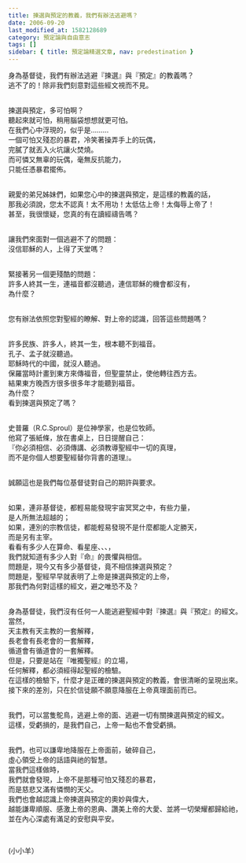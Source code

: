 ```yaml
---
title: 揀選與預定的教義，我們有辦法逃避嗎？
date: 2006-09-20
last_modified_at: 1582128689
category: 預定論與自由意志
tags: []
sidebar: { title: 預定論精選文章, nav: predestination }
---
```


<p>身為基督徒，我們有辦法逃避『揀選』與『預定』的教義嗎？<br/>
逃不了的！除非我們刻意對這些經文視而不見。</p>
<p><br/>
揀選與預定，多可怕啊？<br/>
聽起來就可怕，稍用腦袋想想就更可怕。<br/>
在我們心中浮現的，似乎是………<br/>
一個可怕又殘忍的暴君，冷笑著操弄手上的玩偶，<br/>
完膩了就丟入火坑讓火焚燒。<br/>
而可憐又無辜的玩偶，毫無反抗能力，<br/>
只能任憑暴君擺佈。</p>
<p><br/>
親愛的弟兄姊妹們，如果您心中的揀選與預定，是這樣的教義的話，<br/>
那我必須說，您太不認真！太不用功！太低估上帝！太侮辱上帝了！<br/>
甚至，我很懷疑，您真的有在讀經禱告嗎？</p>
<p><br/>
讓我們來面對一個逃避不了的問題：<br/>
沒信耶穌的人，上得了天堂嗎？</p>
<p><br/>
緊接著另一個更殘酷的問題：<br/>
許多人終其一生，連福音都沒聽過，連信耶穌的機會都沒有，<br/>
為什麼？</p>
<p><br/>
您有辦法依照您對聖經的瞭解、對上帝的認識，回答這些問題嗎？</p>
<p><br/>
許多民族、許多人，終其一生，根本聽不到福音。<br/>
孔子、孟子就沒聽過。<br/>
耶穌時代的中國，就沒人聽過。<br/>
保羅當時計畫到東方來傳福音，但聖靈禁止，使他轉往西方去。<br/>
結果東方晚西方很多很多年才能聽到福音。<br/>
為什麼？<br/>
看到揀選與預定了嗎？</p>
<p><br/>
史普羅（R.C.Sproul）是位神學家，也是位牧師。<br/>
他寫了張紙條，放在書桌上，日日提醒自己：<br/>
『你必須相信、必須傳講、必須教導聖經中一切的真理，<br/>
而不是你個人想要聖經替你背書的道理』。</p>
<p><br/>
誠願這也是我們每位基督徒對自己的期許與要求。</p>
<p><br/>
如果，連非基督徒，都輕易能發現宇宙冥冥之中，有些力量，<br/>
是人所無法超越的；<br/>
如果，連別的宗教信徒，都能輕易發現不是什麼都能人定勝天，<br/>
而是另有主宰。<br/>
看看有多少人在算命、看星座、、、，<br/>
我們就知道有多少人對『命』的畏懼與相信。<br/>
問題是，現今又有多少基督徒，竟不相信揀選與預定？<br/>
問題是，聖經早早就表明了上帝是揀選與預定的上帝，<br/>
那我們為何對這樣的經文，避之唯恐不及？</p>
<p><br/>
身為基督徒，我們沒有任何一人能逃避聖經中對『揀選』與『預定』的經文。<br/>
當然，<br/>
天主教有天主教的一套解釋，<br/>
長老會有長老會的一套解釋，<br/>
循道會有循道會的一套解釋。<br/>
但是，只要是站在『唯獨聖經』的立場，<br/>
任何解釋，都必須經得起聖經的檢驗。<br/>
在這樣的檢驗下，什麼才是正確的揀選與預定的教義，會很清晰的呈現出來。<br/>
接下來的差別，只在於信徒願不願意降服在上帝真理面前而已。</p>
<p><br/>
我們，可以當隻鴕鳥，逃避上帝的面、逃避一切有關揀選與預定的經文。<br/>
這樣，受虧損的，是我們自己，上帝一點也不會受虧損。</p>
<p><br/>
我們，也可以謙卑地降服在上帝面前，破碎自己，<br/>
虛心領受上帝的話語與祂的智慧。<br/>
當我們這樣做時，<br/>
我們就會發現，上帝不是那種可怕又殘忍的暴君，<br/>
而是慈悲又滿有憐憫的天父。<br/>
我們也會越認識上帝揀選與預定的奧妙與偉大，<br/>
越能謙卑順服、感激上帝的恩典、讚美上帝的大愛、並將一切榮耀都歸給祂，<br/>
並在內心深處有滿足的安慰與平安。</p>
<p> </p>
<p>(小小羊）<br/>
 </p>
<p> </p>
<p> </p>
